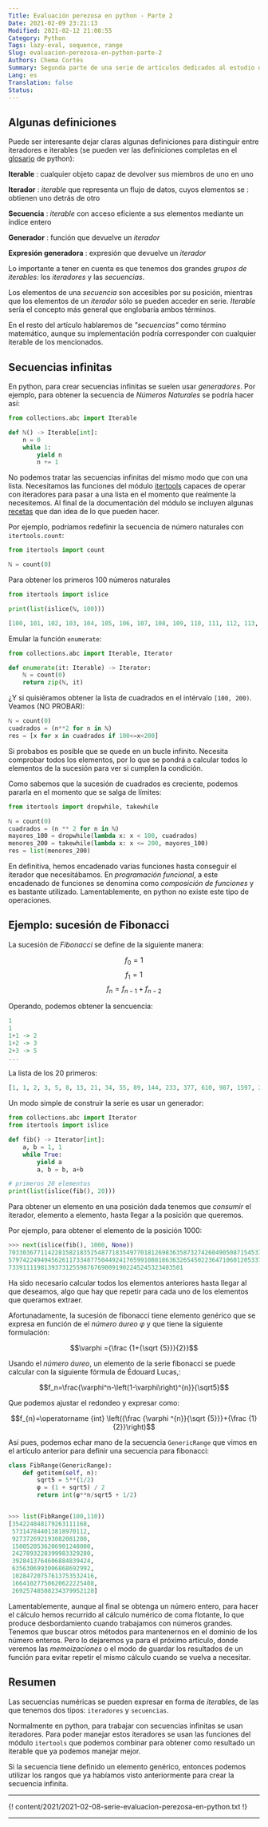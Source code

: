 ```yaml
---
Title: Evaluación perezosa en python - Parte 2
Date: 2021-02-09 23:21:13
Modified: 2021-02-12 21:08:55
Category: Python
Tags: lazy-eval, sequence, range
Slug: evaluacion-perezosa-en-python-parte-2
Authors: Chema Cortés
Summary: Segunda parte de una serie de artículos dedicados al estudio de la evaluación perezosa en python. En esta parte se estudia las secuencia infintas, algunas implementadas con iteradores, y el modo en que se pueden manejar.
Lang: es
Translation: false
Status:
---
```


## Algunas definiciones

Puede ser interesante dejar claras algunas definiciones para distinguir entre
iteradores e iterables (se pueden ver las definiciones completas en el
[glosario][] de python):

**Iterable**
: cualquier objeto capaz de devolver sus miembros de uno en uno

**Iterador**
: _iterable_ que representa un flujo de datos, cuyos elementos se
: obtienen uno detrás de otro

**Secuencia**
: _iterable_ con acceso eficiente a sus elementos mediante un índice entero

**Generador**
: función que devuelve un _iterador_

**Expresión generadora**
: expresión que devuelve un _iterador_

Lo importante a tener en cuenta es que tenemos dos grandes _grupos de
iterables_: los _iteradores_ y las _secuencias_.

Los elementos de una _secuencia_ son accesibles por su posición, mientras que
los elementos de un _iterador_ sólo se pueden acceder en serie. _Iterable_ sería
el concepto más general que englobaría ambos términos.

En el resto del artículo hablaremos de _"secuencias"_ como término matemático,
aunque su implementación podría corresponder con cualquier iterable de los
mencionados.

## Secuencias infinitas

En python, para crear secuencias infinitas se suelen usar _generadores_. Por
ejemplo, para obtener la secuencia de _Números Naturales_ se podría hacer así:

```python
from collections.abc import Iterable

def ℕ() -> Iterable[int]:
    n = 0
    while 1:
        yield n
        n += 1
```

No podemos tratar las secuencias infinitas del mismo modo que con una lista.
Necesitamos las funciones del módulo [itertools][] capaces de operar con
iteradores para pasar a una lista en el momento que realmente la necesitemos. Al
final de la documentación del módulo se incluyen algunas
[recetas][itertools-recipes] que dan idea de lo que pueden hacer.

Por ejemplo, podríamos redefinir la secuencia de número naturales con
`itertools.count`:

```python
from itertools import count

ℕ = count(0)
```

Para obtener los primeros 100 números naturales

```python
from itertools import islice

print(list(islice(ℕ, 100)))

[100, 101, 102, 103, 104, 105, 106, 107, 108, 109, 110, 111, 112, 113, 114, 115, 116, 117, 118, 119, 120, 121, 122, 123, 124, 125, 126, 127, 128, 129, 130, 131, 132, 133, 134, 135, 136, 137, 138, 139, 140, 141, 142, 143, 144, 145, 146, 147, 148, 149, 150, 151, 152, 153, 154, 155, 156, 157, 158, 159, 160, 161, 162, 163, 164, 165, 166, 167, 168, 169, 170, 171, 172, 173, 174, 175, 176, 177, 178, 179, 180, 181, 182, 183, 184, 185, 186, 187, 188, 189, 190, 191, 192, 193, 194, 195, 196, 197, 198, 199]

```

Emular la función `enumerate`:

```python
from collections.abc import Iterable, Iterator

def enumerate(it: Iterable) -> Iterator:
    ℕ = count(0)
    return zip(ℕ, it)
```

¿Y si quisiéramos obtener la lista de cuadrados en el intérvalo `[100, 200)`.
Veamos (NO PROBAR):

```python
ℕ = count(0)
cuadrados = (n**2 for n in ℕ)
res = [x for x in cuadrados if 100<=x<200]
```

Si probabos es posible que se quede en un bucle infinito. Necesita comprobar
todos los elementos, por lo que se pondrá a calcular todos lo elementos de la
sucesión para ver si cumplen la condición.

Como sabemos que la sucesión de cuadrados es creciente, podemos pararla en el
momento que se salga de límites:

```python
from itertools import dropwhile, takewhile

ℕ = count(0)
cuadrados = (n ** 2 for n in ℕ)
mayores_100 = dropwhile(lambda x: x < 100, cuadrados)
menores_200 = takewhile(lambda x: x <= 200, mayores_100)
res = list(menores_200)
```

En definitiva, hemos encadenado varias funciones hasta conseguir el iterador que
necesitábamos. En _programación funcional_, a este encadenado de funciones se
denomina como _composición de funciones_ y es bastante utilizado.
Lamentablemente, en python no existe este tipo de operaciones.

## Ejemplo: sucesión de Fibonacci

La sucesión de _Fibonacci_ se define de la siguiente manera:

$$f_0=1$$
$$f_1=1$$
$$f_n = f_{n-1} + f_{n-2}$$

Operando, podemos obtener la sencuencia:

```haskell
1
1
1+1 -> 2
1+2 -> 3
2+3 -> 5
...
```

La lista de los 20 primeros:

```python
[1, 1, 2, 3, 5, 8, 13, 21, 34, 55, 89, 144, 233, 377, 610, 987, 1597, 2584, 4181, 6765]
```

Un modo simple de construir la serie es usar un generador:

```python
from collections.abc import Iterator
from itertools import islice

def fib() -> Iterator[int]:
    a, b = 1, 1
    while True:
        yield a
        a, b = b, a+b

# primeros 20 elementos
print(list(islice(fib(), 20)))
```

Para obtener un elemento en una posición dada tenemos que _consumir_ el
iterador, elemento a elemento, hasta llegar a la posición que queremos.

Por ejemplo, para obtener el elemento de la posición 1000:

```python
>>> next(islice(fib(), 1000, None))
70330367711422815821835254877183549770181269836358732742604905087154537118196933
57974224949456261173348775044924176599108818636326545022364710601205337412127386
7339111198139373125598767690091902245245323403501
```

Ha sido necesario calcular todos los elementos anteriores hasta llegar al que
deseamos, algo que hay que repetir para cada uno de los elementos que queramos
extraer.

Afortunadamente, la sucesión de fibonacci tiene elemento genérico que se expresa
en función de el _número áureo_ $\varphi$ y que tiene la siguiente formulación:

$$\varphi ={\frac {1+{\sqrt {5}}}{2}}$$

Usando el _número áureo_, un elemento de la serie fibonacci se puede calcular
con la siguiente fórmula de Édouard Lucas,:

$$f_n=\frac{\varphi^n-\left(1-\varphi\right)^{n}}{\sqrt5}$$

Que podemos ajustar el redondeo y expresar como:

$$f_{n}=\operatorname {int} \left({\frac {\varphi ^{n}}{\sqrt {5}}}+{\frac {1}{2}}\right)$$

Así pues, podemos echar mano de la secuencia `GenericRange` que vimos en el
artículo anterior para definir una secuencia para fibonacci:

```python
class FibRange(GenericRange):
    def getitem(self, n):
        sqrt5 = 5**(1/2)
        φ = (1 + sqrt5) / 2
        return int(φ**n/sqrt5 + 1/2)


>>> list(FibRange(100,110))
[354224848179263111168,
 573147844013818970112,
 927372692193082081280,
 1500520536206901248000,
 2427893228399983329280,
 3928413764606884839424,
 6356306993006868692992,
 10284720757613753532416,
 16641027750620622225408,
 26925748508234379952128]
```

Lamentablemente, aunque al final se obtenga un número entero, para hacer el
cálculo hemos recurrido al cálculo numérico de coma flotante, lo que produce
desbordamiento cuando trabajamos con números grandes. Tenemos que buscar otros
métodos para mantenernos en el dominio de los número enteros. Pero lo dejaremos
ya para el próximo artículo, donde veremos las _memoizaciones_ o el modo de
guardar los resultados de un función para evitar repetir el mismo cálculo cuando
se vuelva a necesitar.

## Resumen

Las secuencias numéricas se pueden expresar en forma de _iterables_, de las que
tenemos dos tipos: `iteradores` y `secuencias`.

Normalmente en python, para trabajar con secuencias infinitas se usan
iteradores. Para poder manejar estos iteradores se usan las funciones del módulo
`itertools` que podemos combinar para obtener como resultado un iterable  que ya
podemos manejar mejor.

Si la secuencia tiene definido un elemento genérico, entonces podemos utilizar
los rangos que ya habíamos visto anteriormente para crear la secuencia infinita.

[glosario]: https://docs.python.org/3.9/glossary.html
[itertools]: https://docs.python.org/3.9/library/itertools.html
[itertools-recipes]: https://docs.python.org/3.9/library/itertools.html#itertools-recipes

---

{! content/2021/2021-02-08-serie-evaluacion-perezosa-en-python.txt !}

---
